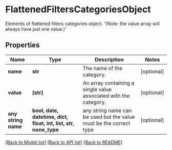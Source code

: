 # FlattenedFiltersCategoriesObject

Elements of flattened filters categories object.  '(Note: the value array will always have just one value.)' 

## Properties
Name | Type | Description | Notes
------------ | ------------- | ------------- | -------------
**name** | **str** | The name of the category. | [optional] 
**value** | **[str]** | An array containing a single value associated with the category.  | [optional] 
**any string name** | **bool, date, datetime, dict, float, int, list, str, none_type** | any string name can be used but the value must be the correct type | [optional]

[[Back to Model list]](../README.md#documentation-for-models) [[Back to API list]](../README.md#documentation-for-api-endpoints) [[Back to README]](../README.md)


